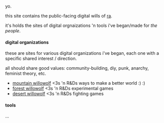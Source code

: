 yo.

this site contains the public-facing digital wills of [ra](https://rathewolf.com).

it's holds the sites of digital orgnaizations 'n tools i've began/made for *the people*.

#### digital organizations
these are sites for various digital organizations i've began, each one with a specific shared interest / direction.

all should share good values: community-building, diy, punk, anarchy, feminist theory, etc.

- [mountain willowolf](https://mountain.willowolf.com) <3s 'n R&Ds ways to make a better world :) :)
- [forest willowolf](https://forest.willowolf.com) <3s 'n R&Ds experimental games
- [desert willowolf](https://desert.willowolf.com) <3s 'n R&Ds fighting games

#### tools
...
